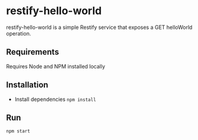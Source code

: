 # restify-hello-world
restify-hello-world is a simple Restify service that exposes a GET helloWorld operation.


## Requirements
Requires Node and NPM installed locally

## Installation
- Install dependencies
`npm install`

## Run
`npm start`
